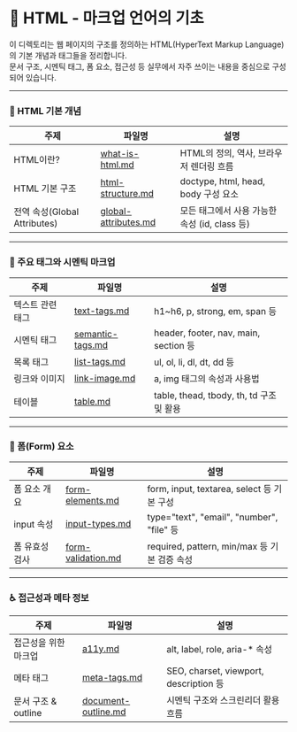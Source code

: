 # 🧱 HTML - 마크업 언어의 기초

이 디렉토리는 웹 페이지의 구조를 정의하는 HTML(HyperText Markup Language)의 기본 개념과 태그들을 정리합니다.  
문서 구조, 시멘틱 태그, 폼 요소, 접근성 등 실무에서 자주 쓰이는 내용을 중심으로 구성되어 있습니다.

---

### 📄 HTML 기본 개념
| 주제 | 파일명 | 설명 |
|------|--------|------|
| HTML이란? | [what-is-html.md](./notes/what-is-html.md) | HTML의 정의, 역사, 브라우저 렌더링 흐름 |
| HTML 기본 구조 | [html-structure.md](./notes/html-structure.md) | doctype, html, head, body 구성 요소 |
| 전역 속성(Global Attributes) | [global-attributes.md](./notes/global-attributes.md) | 모든 태그에서 사용 가능한 속성 (id, class 등) |

---

### 🧩 주요 태그와 시멘틱 마크업
| 주제 | 파일명 | 설명 |
|------|--------|------|
| 텍스트 관련 태그 | [text-tags.md](./notes/text-tags.md) | h1~h6, p, strong, em, span 등 |
| 시멘틱 태그 | [semantic-tags.md](./notes/semantic-tags.md) | header, footer, nav, main, section 등 |
| 목록 태그 | [list-tags.md](./notes/list-tags.md) | ul, ol, li, dl, dt, dd 등 |
| 링크와 이미지 | [link-image.md](./notes/link-image.md) | a, img 태그의 속성과 사용법 |
| 테이블 | [table.md](./notes/table.md) | table, thead, tbody, th, td 구조 및 활용 |

---

### 📝 폼(Form) 요소
| 주제 | 파일명 | 설명 |
|------|--------|------|
| 폼 요소 개요 | [form-elements.md](./notes/form-elements.md) | form, input, textarea, select 등 기본 구성 |
| input 속성 | [input-types.md](./notes/input-types.md) | type="text", "email", "number", "file" 등 |
| 폼 유효성 검사 | [form-validation.md](./notes/form-validation.md) | required, pattern, min/max 등 기본 검증 속성 |

---

### ♿ 접근성과 메타 정보
| 주제 | 파일명 | 설명 |
|------|--------|------|
| 접근성을 위한 마크업 | [a11y.md](./notes/a11y.md) | alt, label, role, aria-* 속성 |
| 메타 태그 | [meta-tags.md](./notes/meta-tags.md) | SEO, charset, viewport, description 등 |
| 문서 구조 & outline | [document-outline.md](./notes/document-outline.md) | 시멘틱 구조와 스크린리더 활용 흐름 |
